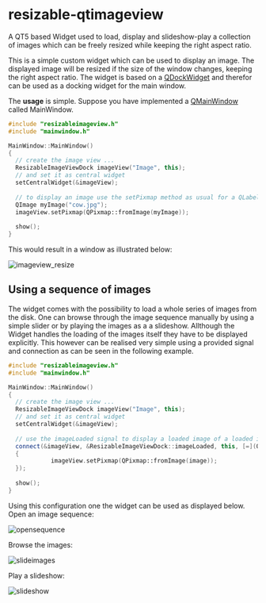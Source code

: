 # resizable-qtimageview
A QT5 based Widget used to load, display and slideshow-play a collection of images which can be freely resized while keeping the right aspect ratio.

This is a simple custom widget which can be used to display an image. The displayed image will be resized if the size of the window changes, keeping the right aspect ratio. 
The widget is based on a [QDockWidget](http://doc.qt.io/qt-5/qdockwidget.html) and therefor can be used as a docking widget for the main window.

The **usage** is simple. Suppose you have implemented a [QMainWindow](http://doc.qt.io/qt-5/qmainwindow.html) called MainWindow.  

```cpp
#include "resizableimageview.h"
#include "mainwindow.h"

MainWindow::MainWindow()
{
  // create the image view ...
  ResizableImageViewDock imageView("Image", this);
  // and set it as central widget
  setCentralWidget(&imageView);
  
  // to display an image use the setPixmap method as usual for a QLabel
  QImage myImage("cow.jpg");
  imageView.setPixmap(QPixmap::fromImage(myImage));
  
  show();
}
```
This would result in a window as illustrated below:

![imageview_resize](https://cloud.githubusercontent.com/assets/1067159/21003489/ea78f92c-bd2b-11e6-9df4-819f3501f1e5.gif)

## Using a sequence of images

The widget comes with the possibility to load a whole series of images from the disk. 
One can browse through the image sequence manually by using a simple slider or by playing the images as a a slideshow.
Allthough the Widget handles the loading of the images itself they have to be displayed explicitly.
This however can be realised very simple using a provided signal and connection as can be seen in the following example.

```cpp
#include "resizableimageview.h"
#include "mainwindow.h"

MainWindow::MainWindow()
{
  // create the image view ...
  ResizableImageViewDock imageView("Image", this);
  // and set it as central widget
  setCentralWidget(&imageView);
  
  // use the imageLoaded signal to display a loaded image of a loaded image sequence
  connect(&imageView, &ResizableImageViewDock::imageLoaded, this, [=](QImage image)
  {
			imageView.setPixmap(QPixmap::fromImage(image));
  });
  
  show();
}
```

Using this configuration one the widget can be used as displayed below.
Open an image sequence:

![opensequence](https://cloud.githubusercontent.com/assets/1067159/21003983/7e662e3c-bd2e-11e6-8963-ee8c39c43246.gif)

Browse the images:

![slideimages](https://cloud.githubusercontent.com/assets/1067159/21003985/7e67bbbc-bd2e-11e6-9f1d-e2ef44b38c72.gif)

Play a slideshow:

![slideshow](https://cloud.githubusercontent.com/assets/1067159/21003984/7e6652a4-bd2e-11e6-89ae-89ec54f350d1.gif)



